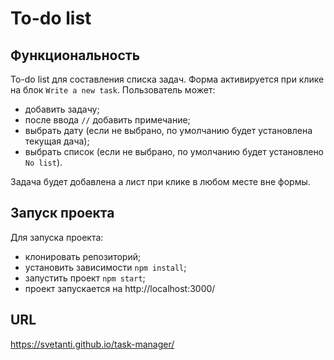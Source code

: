 # To-do list

## Функциональность

To-do list для составления списка задач. Форма активируется при клике на блок `Write a new task`. Пользователь может:

- добавить задачу;
- после ввода `//` добавить примечание;
- выбрать дату (если не выбрано, по умолчанию будет установлена текущая дача);
- выбрать список (если не выбрано, по умолчанию будет установлено `No list`).

Задача будет добавлена а лист при клике в любом месте вне формы.

## Запуск проекта

Для запуска проекта:

- клонировать репозиторий;
- установить зависимости `npm install`;
- запустить проект `npm start`;
- проект запускается на http://localhost:3000/

## URL

https://svetanti.github.io/task-manager/
